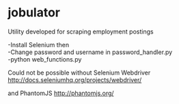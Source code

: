 # jobulator
Utility developed for scraping employment postings

-Install Selenium then<br>
-Change password and username in password_handler.py<br>
-python web_functions.py

Could not be possible without Selenium Webdriver
  http://docs.seleniumhq.org/projects/webdriver/

and PhantomJS
  http://phantomjs.org/
